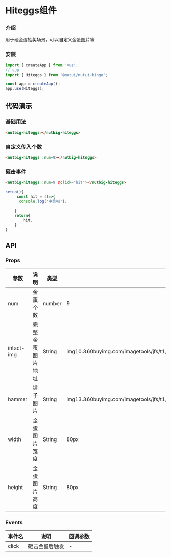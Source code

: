 # Hiteggs组件

### 介绍

用于砸金蛋抽奖场景，可以自定义金蛋图片等
### 安装

``` javascript
import { createApp } from 'vue';
// vue
import { Hiteggs } from '@nutui/nutui-bingo';

const app = createApp();
app.use(Hiteggs);

```

## 代码演示

### 基础用法


```html
<nutbig-hiteggs></nutbig-hiteggs>
```

###  自定义传入个数


```html
<nutbig-hiteggs :num=9></nutbig-hiteggs>
```

### 砸击事件

```html
<nutbig-hiteggs :num=9 @click="hit"></nutbig-hiteggs>
```
```javascript
setup(){
     const hit = ()=>{
      console.log('中奖啦');
      
    }
    return{
        hit,
    }
}
```
## API

### Props

| 参数         | 说明                             | 类型   | 默认值           |
|--------------|----------------------------------|--------|------------------|
| num         | 金蛋个数              | number | 9             |
| intact-img        | 完整金蛋图片地址  | String |     img10.360buyimg.com/imagetools/jfs/t1/217651/2/1901/114207/617770f2E74551438/5342f7b949e7bec3.png          |
| hammer         | 锤子图片 | String |    img13.360buyimg.com/imagetools/jfs/t1/95159/30/17834/9845/61444874E0f463263/924741cae55efb85.png           |
| width | 金蛋图片宽度    | String | 80px |
| height         | 金蛋图片高度                      | String |80px              |

### Events

| 事件名 | 说明           | 回调参数     |
|--------|----------------|--------------|
| click  | 砸击金蛋后触发 | - |
